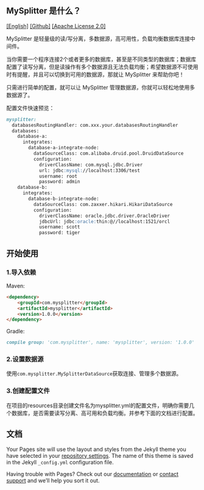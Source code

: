 ## MySplitter 是什么？ 

[[English]](/index) [[Github]](https://github.com/BerryWang1996/MySplitter) [[Apache License 2.0]](https://github.com/BerryWang1996/MySplitter/blob/master/LICENSE)

MySplitter 是轻量级的读/写分离，多数据源，高可用性，负载均衡数据库连接中间件。

当你需要一个程序连接2个或者更多的数据库，甚至是不同类型的数据库；数据库配置了读写分离，但是读操作有多个数据源且无法负载均衡；希望数据源不可使用时有提醒，并且可以切换到可用的数据源，那就让 MySplitter 来帮助你吧！

只需进行简单的配置，就可以让 MySplitter 管理数据源，你就可以轻松地使用多数据源了。

配置文件快速预览：
```markdown
mysplitter:
  databasesRoutingHandler: com.xxx.your.databasesRoutingHandler
  databases:
    database-a:
      integrates:
        database-a-integrate-node:
          dataSourceClass: com.alibaba.druid.pool.DruidDataSource
          configuration:
            driverClassName: com.mysql.jdbc.Driver
            url: jdbc:mysql://localhost:3306/test
            username: root
            password: admin
    database-b:
      integrates:
        database-b-integrate-node:
          dataSourceClass: com.zaxxer.hikari.HikariDataSource
          configuration:
            driverClassName: oracle.jdbc.driver.OracleDriver
            jdbcUrl: jdbc:oracle:thin:@//localhost:1521/orcl 
            username: scott
            password: tiger
```

## 开始使用

### 1.导入依赖

Maven:

```markdown
<dependency>
    <groupId>com.mysplitter</groupId>
    <artifactId>mysplitter</artifactId>
    <version>1.0.0</version>
</dependency>
```

Gradle:

```markdown
compile group: 'com.mysplitter', name: 'mysplitter', version: '1.0.0'
```

### 2.设置数据源

使用`com.mysplitter.MySplitterDataSource`获取连接、管理多个数据源。

### 3.创建配置文件

在项目的resources目录创建文件名为mysplitter.yml的配置文件，明确你需要几个数据库，是否需要读写分离、高可用和负载均衡。并参考下面的文档进行配置。

## 文档

Your Pages site will use the layout and styles from the Jekyll theme you have selected in your [repository settings](https://github.com/BerryWang1996/berrywang1996.github.io/settings). The name of this theme is saved in the Jekyll `_config.yml` configuration file.

Having trouble with Pages? Check out our [documentation](https://help.github.com/categories/github-pages-basics/) or [contact support](https://github.com/contact) and we’ll help you sort it out.
